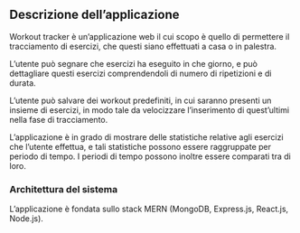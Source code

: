 ## Descrizione dell’applicazione

Workout tracker è un’applicazione web il cui scopo è quello di permettere il tracciamento di esercizi, che questi siano effettuati a casa o in palestra.

L’utente può segnare che esercizi ha eseguito in che giorno, e può dettagliare questi esercizi comprendendoli di numero di ripetizioni e di durata. 

L’utente può salvare dei workout predefiniti, in cui saranno presenti un insieme di esercizi, in modo tale da velocizzare l’inserimento di quest’ultimi nella fase di tracciamento.

L’applicazione è in grado di mostrare delle statistiche relative agli esercizi che l’utente effettua, e tali statistiche possono essere raggruppate per periodo di tempo. I periodi di tempo possono inoltre essere comparati tra di loro.

### Architettura del sistema

L’applicazione è fondata sullo stack MERN (MongoDB, Express.js, React.js, Node.js).
